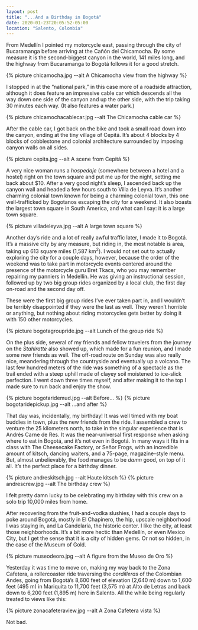 ```yaml
---
layout: post
title: "...And a Birthday in Bogotá"
date: 2020-01-23T20:05:52-05:00
location: "Salento, Colombia"
---
```


From Medellín I pointed my motorcycle east, passing through the city of Bucaramanga before arriving at the Cañón del Chicamocha. By some measure it is the second-biggest canyon in the world, 141 miles long, and the highway from Bucaramanga to Bogotá follows it for a good stretch.

{% picture chicamocha.jpg --alt A Chicamocha view from the highway %}

I stopped in at the “national park,” in this case more of a roadside attraction, although it does feature an impressive cable car which descends all the way down one side of the canyon and up the other side, with the trip taking 30 minutes each way. (It also features a water park.)

{% picture chicamochacablecar.jpg --alt The Chicamocha cable car %}

After the cable car, I got back on the bike and took a small road down into the canyon, ending at the tiny village of Cepitá. It’s about 4 blocks by 4 blocks of cobblestone and colonial architecture surrounded by imposing canyon walls on all sides.

{% picture cepita.jpg --alt A scene from Cepitá %}

A very nice woman runs a *hospedaje* (somewhere between a hotel and a hostel) right on the town square and put me up for the night, setting me back about $10. After a very good night’s sleep, I ascended back up the canyon wall and headed a few hours south to Villa de Leyva. It’s another charming colonial town known for being a charming colonial town, this one well-trafficked by Bogotanos escaping the city for a weekend. It also boasts the largest town square in South America, and what can I say: it is a large town square.

{% picture villadeleyva.jpg --alt A large town square %}

Another day’s ride and a lot of really awful traffic later, I made it to Bogotá.  It’s a massive city by any measure, but riding in, the most notable is area, taking up 613 square miles (1,587 km<sup>2</sup>). I would not set out to actually exploring the city for a couple days, however, because the order of the weekend was to take part in motorcycle events centered around the presence of the motorcycle guru Bret Tkacs, who you may remember repairing my panniers in Medellín. He was giving an instructional session, followed up by two big group rides organized by a local club, the first day on-road and the second day off.

These were the first big group rides I’ve ever taken part in, and I wouldn’t be terribly disappointed if they were the last as well. They weren’t horrible or anything, but nothing about riding motorcycles gets better by doing it with 150 other motorcycles.

{% picture bogotagroupride.jpg --alt Lunch of the group ride %}

On the plus side, several of my friends and fellow travelers from the journey on the *Stahlratte* also showed up, which made for a fun reunion, and I made some new friends as well. The off-road route on Sunday was also really nice, meandering through the countryside and eventually up a volcano. The last few hundred meters of the ride was something of a spectacle as the trail ended with a steep uphill made of clayey soil moistened to ice-slick perfection. I went down three times myself, and after making it to the top I made sure to run back and enjoy the show.

{% picture bogotaridemud.jpg --alt Before... %}
{% picture bogotaridepickup.jpg --alt ...and after %}

That day was, incidentally, my birthday! It was well timed with my boat buddies in town, plus the new friends from the ride. I assembled a crew to venture the 25 kilometers north, to take in the singular experience that is Andrés Carne de Res. It was the near-universal first response when asking where to eat in Bogotá, and it’s not even in Bogotá. In many ways it fits in a class with The Cheesecake Factory, or Señor Frogs, with an incredible amount of kitsch, dancing waiters, and a 75-page, magazine-style menu. But, almost unbelievably, the food manages to be *damn* good, on top of it all. It’s the perfect place for a birthday dinner.

{% picture andreskitsch.jpg --alt Haute kitsch %}
{% picture andrescrew.jpg --alt The birthday crew %}

I felt pretty damn lucky to be celebrating my birthday with this crew on a solo trip 10,000 miles from home.

After recovering from the fruit-and-vodka slushies, I had a couple days to poke around Bogotá, mostly in El Chapinero, the hip, upscale neighborhood I was staying in, and La Candelaria, the historic center. I like the city, at least those neighborhoods. It’s a bit more hectic than Medellín, or even Mexico City, but I get the sense that it is a city of hidden gems. Or not so hidden, in the case of the Museum of Gold.

{% picture museodeoro.jpg --alt A figure from the Museo de Oro %}

Yesterday it was time to move on, making my way back to the Zona Cafetera, a rollercoaster ride traversing the *cordilleras* of the Colombian Andes, going from Bogotá’s 8,600 feet of elevation (2,640 m) down to 1,600 feet (495 m) in Mariquita to 11,700 feet (3,575 m) at Alto de Letras and back down to 6,200 feet (1,895 m) here in Salento. All the while being regularly treated to views like this:

{% picture zonacafeteraview.jpg --alt A Zona Cafetera vista %}

Not bad.